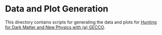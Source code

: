 # Data and Plot Generation

This directory contains scripts for generating the data and plots for 
[Hunting for Dark Matter and New Physics with (a) GECCO](https://arxiv.org/abs/2101.10370).
